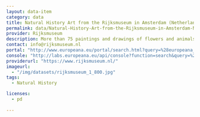 ```yaml
---
layout: data-item
category: data
title: Natural History Art from the Rijksmuseum in Amsterdam (Netherlands)
permalink: data/Natural-History-Art-from-the-Rijksmuseum-in-Amsterdam-Netherlands
provider: Rijksmuseum
description: More than 75 paintings and drawings of flowers and animals from the collections of the  Rijksmuseum. In Dutch. This is a subset of the Rijksmuseum dataset in Europeana.
contact: info@rijksmuseum.nl
portal: "http://www.europeana.eu/portal/search.html?query=%28europeana_collectionName%3A90402*%29+AND+%28%22stilleven+met+bloemen%22+OR+%22koson%22+OR+%22Insecten%2C+bloemen+en+vruchten%22+OR+%28%22dieren%22+AND+%22goes%22%29+OR+%28marrel+AND+tulpen%29%29&rows=96"
console: "http://labs.europeana.eu/api/console?function=search&query=%28europeana_collectionName%3A90402*%29+AND+%28%22stilleven+met+bloemen%22+OR+%22koson%22+OR+%22Insecten%2C+bloemen+en+vruchten%22+OR+%28%22dieren%22+AND+%22goes%22%29+OR+%28marrel+AND+tulpen%29%29&rows=96"
providerurl: "https://www.rijksmuseum.nl/"
imageurl: 
  - "/img/datasets/rijksmuseum_1_800.jpg"
tags:
  - Natural History

licenses:
  - pd  
      
---
```

